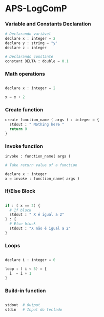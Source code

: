 # APS-LogComP

### Variable and Constants Declaration

```python
# Declarando variável
declare x : integer = 2
declare y : string = "y"
declare z : integer

# Declarando constante
constant DELTA : double = 0.1

```
### Math operations
```python

declare x : integer = 2

x = x + 2 

```

### Create function

```python
create function_name ( args ) : integer = {
  stdout : " Nothing here "
  return 0 
}

```

### Invoke function

```python
invoke : function_name( args )

# Take return value of a function

declare x : integer
x = invoke : function_name( args )

```

### If/Else Block
```python

if : ( x == 2) {
  # If block
  stdout : " X é igual a 2" 
} : {
  # Else block
  stdout : "X não é igual a 2"
} 

```

### Loops

```python

declare i : integer = 0

loop : ( i < 5) = {
  i  = i + 1
}

```

### Build-in function

```python

stdout  # Output
stdin   # Input do teclado

```
